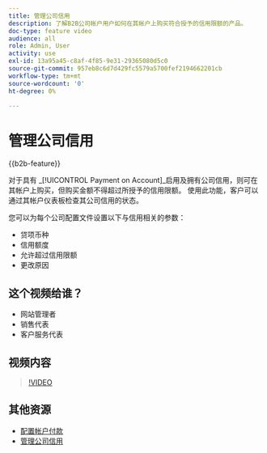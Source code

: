 ```yaml
---
title: 管理公司信用
description: 了解B2B公司帐户用户如何在其帐户上购买符合授予的信用限额的产品。
doc-type: feature video
audience: all
role: Admin, User
activity: use
exl-id: 13a95a45-c8af-4f85-9e31-29365080d5c0
source-git-commit: 957eb8c6d7d429fc5579a5700fef2194662201cb
workflow-type: tm+mt
source-wordcount: '0'
ht-degree: 0%

---
```


# 管理公司信用

{{b2b-feature}}

对于具有 _[!UICONTROL Payment on Account]_启用及拥有公司信用，则可在其帐户上购买，但购买金额不得超过所授予的信用限额。 使用此功能，客户可以通过其帐户仪表板检查其公司信用的状态。

您可以为每个公司配置文件设置以下与信用相关的参数：

- 贷项币种
- 信用额度
- 允许超过信用限额
- 更改原因

## 这个视频给谁？

- 网站管理者
- 销售代表
- 客户服务代表

## 视频内容

>[!VIDEO](https://video.tv.adobe.com/v/344445?quality=12&learn=on)

## 其他资源

- [配置帐户付款](https://experienceleague.adobe.com/docs/commerce-admin/b2b/enable-basic-features.html#configure-payment-on-account)
- [管理公司信用](https://experienceleague.adobe.com/docs/commerce-admin/b2b/companies/credit-company.html)
